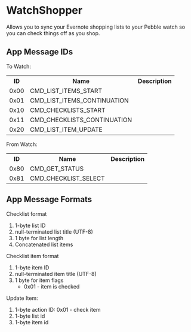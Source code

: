 WatchShopper
============

Allows you to sync your Evernote shopping lists to your Pebble watch so you can check things off as you shop.

App Message IDs
---------------
To Watch:
<table>
  <tr>
    <th>ID</th><th>Name</th><th>Description</th>
  </tr>
  <tr>
    <td>0x00</td><td>CMD_LIST_ITEMS_START</td><td></td>
  </tr>
  <tr>
    <td>0x01</td><td>CMD_LIST_ITEMS_CONTINUATION</td><td></td>
  </tr>
  <tr>
    <td>0x10</td><td>CMD_CHECKLISTS_START</td><td></td>
  </tr>
  <tr>
    <td>0x11</td><td>CMD_CHECKLISTS_CONTINUATION</td><td></td>
  </tr>
  <tr>
    <td>0x20</td><td>CMD_LIST_ITEM_UPDATE</td><td></td>
  </tr>
</table>
From Watch:
<table>
  <tr>
    <th>ID</th><th>Name</th><th>Description</th>
  </tr>
  <tr>
    <td>0x80</td><td>CMD_GET_STATUS</td><td></td>
  </tr>
  <tr>
    <td>0x81</td><td>CMD_CHECKLIST_SELECT</td><td></td>
  </tr>
</table>

App Message Formats
-------------------

Checklist format
1.  1-byte list ID
2.  null-terminated list title (UTF-8)
3.  1 byte for list length
4.  Concatenated list items

Checklist item format
1.  1-byte item ID
2.  null-terminated item title (UTF-8)
3.  1 byte for item flags
    * 0x01 - item is checked

Update Item:
1.  1-byte action ID: 0x01 - check item
2.  1-byte list id
3.  1-byte item id
